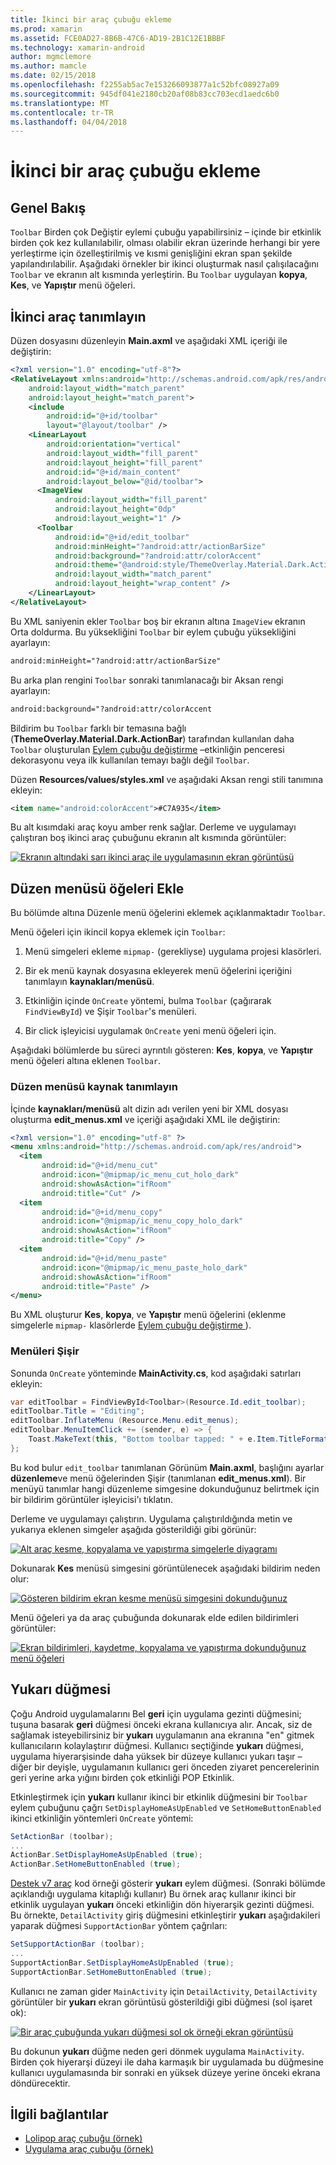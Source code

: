 ```yaml
---
title: İkinci bir araç çubuğu ekleme
ms.prod: xamarin
ms.assetid: FCE0AD27-8B6B-47C6-AD19-2B1C12E1BBBF
ms.technology: xamarin-android
author: mgmclemore
ms.author: mamcle
ms.date: 02/15/2018
ms.openlocfilehash: f2255ab5ac7e153266093877a1c52bfc08927a09
ms.sourcegitcommit: 945df041e2180cb20af08b83cc703ecd1aedc6b0
ms.translationtype: MT
ms.contentlocale: tr-TR
ms.lasthandoff: 04/04/2018
---
```

# <a name="adding-a-second-toolbar"></a>İkinci bir araç çubuğu ekleme


## <a name="overview"></a>Genel Bakış 

`Toolbar` Birden çok Değiştir eylemi çubuğu yapabilirsiniz &ndash; içinde bir etkinlik birden çok kez kullanılabilir, olması olabilir ekran üzerinde herhangi bir yere yerleştirme için özelleştirilmiş ve kısmi genişliğini ekran span şekilde yapılandırılabilir. Aşağıdaki örnekler bir ikinci oluşturmak nasıl çalışılacağını `Toolbar` ve ekranın alt kısmında yerleştirin. Bu `Toolbar` uygulayan **kopya**, **Kes**, ve **Yapıştır** menü öğeleri. 


## <a name="define-the-second-toolbar"></a>İkinci araç tanımlayın 

Düzen dosyasını düzenleyin **Main.axml** ve aşağıdaki XML içeriği ile değiştirin:

```xml
<?xml version="1.0" encoding="utf-8"?>
<RelativeLayout xmlns:android="http://schemas.android.com/apk/res/android"
    android:layout_width="match_parent"
    android:layout_height="match_parent">
    <include
        android:id="@+id/toolbar"
        layout="@layout/toolbar" />
    <LinearLayout
        android:orientation="vertical"
        android:layout_width="fill_parent"
        android:layout_height="fill_parent"
        android:id="@+id/main_content"
        android:layout_below="@id/toolbar">
      <ImageView
          android:layout_width="fill_parent"
          android:layout_height="0dp"
          android:layout_weight="1" />
      <Toolbar
          android:id="@+id/edit_toolbar"
          android:minHeight="?android:attr/actionBarSize"
          android:background="?android:attr/colorAccent"
          android:theme="@android:style/ThemeOverlay.Material.Dark.ActionBar"
          android:layout_width="match_parent"
          android:layout_height="wrap_content" />
    </LinearLayout>
</RelativeLayout>
```

Bu XML saniyenin ekler `Toolbar` boş bir ekranın altına `ImageView` ekranın Orta doldurma. Bu yüksekliğini `Toolbar` bir eylem çubuğu yüksekliğini ayarlayın: 

```xml
android:minHeight="?android:attr/actionBarSize"
```

Bu arka plan rengini `Toolbar` sonraki tanımlanacağı bir Aksan rengi ayarlayın:

```xml
android:background="?android:attr/colorAccent
```

Bildirim bu `Toolbar` farklı bir temasına bağlı (**ThemeOverlay.Material.Dark.ActionBar**) tarafından kullanılan daha `Toolbar` oluşturulan [Eylem çubuğu değiştirme](~/android/user-interface/controls/tool-bar/replacing-the-action-bar.md) &ndash;etkinliğin penceresi dekorasyonu veya ilk kullanılan temayı bağlı değil `Toolbar`.

Düzen **Resources/values/styles.xml** ve aşağıdaki Aksan rengi stili tanımına ekleyin: 

```xml
<item name="android:colorAccent">#C7A935</item>
```

Bu alt kısımdaki araç koyu amber renk sağlar. Derleme ve uygulamayı çalıştıran boş ikinci araç çubuğunu ekranın alt kısmında görüntüler: 

[![Ekranın altındaki sarı ikinci araç ile uygulamasının ekran görüntüsü](adding-a-second-toolbar-images/01-second-toolbar-sml.png)](adding-a-second-toolbar-images/01-second-toolbar.png#lightbox)


 
## <a name="add-edit-menu-items"></a>Düzen menüsü öğeleri Ekle 

Bu bölümde altına Düzenle menü öğelerini eklemek açıklanmaktadır `Toolbar`. 

Menü öğeleri için ikincil kopya eklemek için `Toolbar`: 

1.  Menü simgeleri ekleme `mipmap-` (gerekliyse) uygulama projesi klasörleri.

2.  Bir ek menü kaynak dosyasına ekleyerek menü öğelerini içeriğini tanımlayın **kaynakları/menüsü**. 

3.  Etkinliğin içinde `OnCreate` yöntemi, bulma `Toolbar` (çağırarak `FindViewById`) ve Şişir `Toolbar`'s menüleri.

4.  Bir click işleyicisi uygulamak `OnCreate` yeni menü öğeleri için. 

Aşağıdaki bölümlerde bu süreci ayrıntılı gösteren: **Kes**, **kopya**, ve **Yapıştır** menü öğeleri altına eklenen `Toolbar`. 



### <a name="define-the-edit-menu-resource"></a>Düzen menüsü kaynak tanımlayın

İçinde **kaynakları/menüsü** alt dizin adı verilen yeni bir XML dosyası oluşturma **edit_menus.xml** ve içeriği aşağıdaki XML ile değiştirin:

```xml
<?xml version="1.0" encoding="utf-8" ?>
<menu xmlns:android="http://schemas.android.com/apk/res/android">
  <item
       android:id="@+id/menu_cut"
       android:icon="@mipmap/ic_menu_cut_holo_dark"
       android:showAsAction="ifRoom"
       android:title="Cut" />
  <item
       android:id="@+id/menu_copy"
       android:icon="@mipmap/ic_menu_copy_holo_dark"
       android:showAsAction="ifRoom"
       android:title="Copy" />
  <item
       android:id="@+id/menu_paste"
       android:icon="@mipmap/ic_menu_paste_holo_dark"
       android:showAsAction="ifRoom"
       android:title="Paste" />
</menu>
```

Bu XML oluşturur **Kes**, **kopya**, ve **Yapıştır** menü öğelerini (eklenme simgelerle `mipmap-` klasörlerde [Eylem çubuğu değiştirme ](~/android/user-interface/controls/tool-bar/replacing-the-action-bar.md)).



### <a name="inflate-the-menus"></a>Menüleri Şişir

Sonunda `OnCreate` yönteminde **MainActivity.cs**, kod aşağıdaki satırları ekleyin: 

```csharp
var editToolbar = FindViewById<Toolbar>(Resource.Id.edit_toolbar);
editToolbar.Title = "Editing";
editToolbar.InflateMenu (Resource.Menu.edit_menus);
editToolbar.MenuItemClick += (sender, e) => {
    Toast.MakeText(this, "Bottom toolbar tapped: " + e.Item.TitleFormatted, ToastLength.Short).Show();
};
```

Bu kod bulur `edit_toolbar` tanımlanan Görünüm **Main.axml**, başlığını ayarlar **düzenleme**ve menü öğelerinden Şişir (tanımlanan **edit_menus.xml**). Bir menüyü tanımlar hangi düzenleme simgesine dokunduğunuz belirtmek için bir bildirim görüntüler işleyicisi'ı tıklatın. 

Derleme ve uygulamayı çalıştırın. Uygulama çalıştırıldığında metin ve yukarıya eklenen simgeler aşağıda gösterildiği gibi görünür: 

[![Alt araç kesme, kopyalama ve yapıştırma simgelerle diyagramı](adding-a-second-toolbar-images/02-bottom-toolbar-sml.png)](adding-a-second-toolbar-images/02-bottom-toolbar.png#lightbox)

Dokunarak **Kes** menüsü simgesini görüntülenecek aşağıdaki bildirim neden olur: 

[![Gösteren bildirim ekran kesme menüsü simgesini dokunduğunuz](adding-a-second-toolbar-images/03-bottom-tapped-sml.png)](adding-a-second-toolbar-images/03-bottom-tapped.png#lightbox)

Menü öğeleri ya da araç çubuğunda dokunarak elde edilen bildirimleri görüntüler: 

[![Ekran bildirimleri, kaydetme, kopyalama ve yapıştırma dokunduğunuz menü öğeleri](adding-a-second-toolbar-images/04-menu-action-sml.png)](adding-a-second-toolbar-images/04-menu-action.png#lightbox)



## <a name="the-up-button"></a>Yukarı düğmesi 

Çoğu Android uygulamalarını Bel **geri** için uygulama gezinti düğmesini; tuşuna basarak **geri** düğmesi önceki ekrana kullanıcıya alır.
Ancak, siz de sağlamak isteyebilirsiniz bir **yukarı** uygulamanın ana ekranına "en" gitmek kullanıcıların kolaylaştırır düğmesi. Kullanıcı seçtiğinde **yukarı** düğmesi, uygulama hiyerarşisinde daha yüksek bir düzeye kullanıcı yukarı taşır &ndash; diğer bir deyişle, uygulamanın kullanıcı geri önceden ziyaret pencerelerinin geri yerine arka yığını birden çok etkinliği POP Etkinlik. 

Etkinleştirmek için **yukarı** kullanır ikinci bir etkinlik düğmesini bir `Toolbar` eylem çubuğunu çağrı `SetDisplayHomeAsUpEnabled` ve `SetHomeButtonEnabled` ikinci etkinliğin yöntemleri `OnCreate` yöntemi:

```csharp
SetActionBar (toolbar);
...
ActionBar.SetDisplayHomeAsUpEnabled (true);
ActionBar.SetHomeButtonEnabled (true);
```

[Destek v7 araç](https://developer.xamarin.com/samples/monodroid/Supportv7/AppCompat/Toolbar/) kod örneği gösterir **yukarı** eylem düğmesi. (Sonraki bölümde açıklandığı uygulama kitaplığı kullanır) Bu örnek araç kullanır ikinci bir etkinlik uygulayan **yukarı** önceki etkinliğin dön hiyerarşik gezinti düğmesi. Bu örnekte, `DetailActivity` giriş düğmesini etkinleştirir **yukarı** aşağıdakileri yaparak düğmesi `SupportActionBar` yöntem çağrıları: 

```csharp
SetSupportActionBar (toolbar);
...
SupportActionBar.SetDisplayHomeAsUpEnabled (true);
SupportActionBar.SetHomeButtonEnabled (true);
```

Kullanıcı ne zaman gider `MainActivity` için `DetailActivity`, `DetailActivity` görüntüler bir **yukarı** ekran görüntüsü gösterildiği gibi düğmesi (sol işaret ok):

[![Bir araç çubuğunda yukarı düğmesi sol ok örneği ekran görüntüsü](adding-a-second-toolbar-images/05-up-button-sml.png)](adding-a-second-toolbar-images/05-up-button.png#lightbox)

Bu dokunun **yukarı** düğme neden geri dönmek uygulama `MainActivity`. Birden çok hiyerarşi düzeyi ile daha karmaşık bir uygulamada bu düğmesine kullanıcı uygulamasında bir sonraki en yüksek düzeye yerine önceki ekrana döndürecektir. 



## <a name="related-links"></a>İlgili bağlantılar

- [Lolipop araç çubuğu (örnek)](https://developer.xamarin.com/samples/monodroid/android5.0/Toolbar/)
- [Uygulama araç çubuğu (örnek)](https://developer.xamarin.com/samples/monodroid/Supportv7/AppCompat/Toolbar/)
